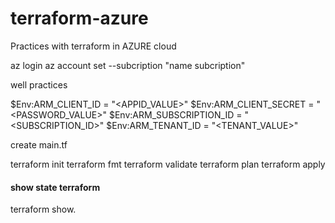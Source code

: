 # terraform-azure
Practices with terraform in AZURE cloud

az login
az account set --subcription "name subcription"

well practices

$Env:ARM_CLIENT_ID = "<APPID_VALUE>"
$Env:ARM_CLIENT_SECRET = "<PASSWORD_VALUE>"
$Env:ARM_SUBSCRIPTION_ID = "<SUBSCRIPTION_ID>"
$Env:ARM_TENANT_ID = "<TENANT_VALUE>"

create main.tf

terraform init
terraform fmt
terraform validate
terraform plan
terraform apply


#### show state terraform

terraform show.